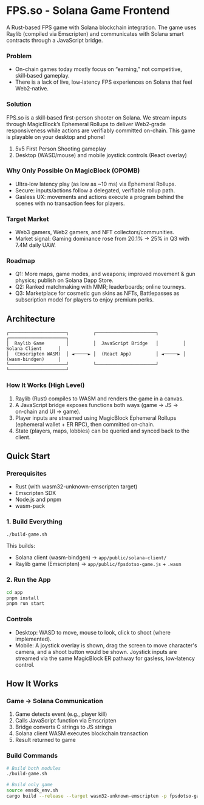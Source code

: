 # FPS.so - Solana Game Frontend

A Rust-based FPS game with Solana blockchain integration. The game uses Raylib (compiled via Emscripten) and communicates with Solana smart contracts through a JavaScript bridge.

### Problem

- On-chain games today mostly focus on “earning,” not competitive, skill‑based gameplay.
- There is a lack of live, low‑latency FPS experiences on Solana that feel Web2‑native.

### Solution

FPS.so is a skill‑based first‑person shooter on Solana. We stream inputs through MagicBlock’s Ephemeral Rollups to deliver Web2‑grade responsiveness while actions are verifiably committed on-chain. This game is playable on your desktop and phone!

1. 5v5 First Person Shooting gameplay
2. Desktop (WASD/mouse) and mobile joystick controls (React overlay)

### Why Only Possible On MagicBlock (OPOMB)

- Ultra‑low latency play (as low as ~10 ms) via Ephemeral Rollups.
- Secure: inputs/actions follow a delegated, verifiable rollup path.
- Gasless UX: movements and actions execute a program behind the scenes with no transaction fees for players.

### Target Market

- Web3 gamers, Web2 gamers, and NFT collectors/communities.
- Market signal: Gaming dominance rose from 20.1% → 25% in Q3 with 7.4M daily UAW.

### Roadmap

- Q1: More maps, game modes, and weapons; improved movement & gun physics; publish on Solana Dapp Store.
- Q2: Ranked matchmaking with MMR; leaderboards; online tourneys.
- Q3: Marketplace for cosmetic gun skins as NFTs, Battlepasses as subscription model for players to enjoy premium perks.

## Architecture

```
┌─────────────────────┐         ┌──────────────────────┐         ┌─────────────────────┐
│  Raylib Game        │         │  JavaScript Bridge   │         │  Solana Client      │
│  (Emscripten WASM)  │ ◄─────► │  (React App)         │ ◄─────► │  (wasm-bindgen)     │
└─────────────────────┘         └──────────────────────┘         └─────────────────────┘
```

### How It Works (High Level)

1. Raylib (Rust) compiles to WASM and renders the game in a canvas.
2. A JavaScript bridge exposes functions both ways (game → JS → on‑chain and UI → game).
3. Player inputs are streamed using MagicBlock Ephemeral Rollups (ephemeral wallet + ER RPC), then committed on‑chain.
4. State (players, maps, lobbies) can be queried and synced back to the client.

## Quick Start

### Prerequisites

- Rust (with wasm32-unknown-emscripten target)
- Emscripten SDK
- Node.js and pnpm
- wasm-pack

### 1. Build Everything

```bash
./build-game.sh
```

This builds:

- Solana client (wasm-bindgen) → `app/public/solana-client/`
- Raylib game (Emscripten) → `app/public/fpsdotso-game.js` + `.wasm`

### 2. Run the App

```bash
cd app
pnpm install
pnpm run start
```

### Controls

- Desktop: WASD to move, mouse to look, click to shoot (where implemented).
- Mobile: A joystick overlay is shown, drag the screen to move character's camera, and a shoot button would be shown. Joystick inputs are streamed via the same MagicBlock ER pathway for gasless, low‑latency control.

## How It Works

### Game → Solana Communication

1. Game detects event (e.g., player kill)
2. Calls JavaScript function via Emscripten
3. Bridge converts C strings to JS strings
4. Solana client WASM executes blockchain transaction
5. Result returned to game

### Build Commands

```bash
# Build both modules
./build-game.sh

# Build only game
source emsdk_env.sh
cargo build --release --target wasm32-unknown-emscripten -p fpsdotso-game


```
